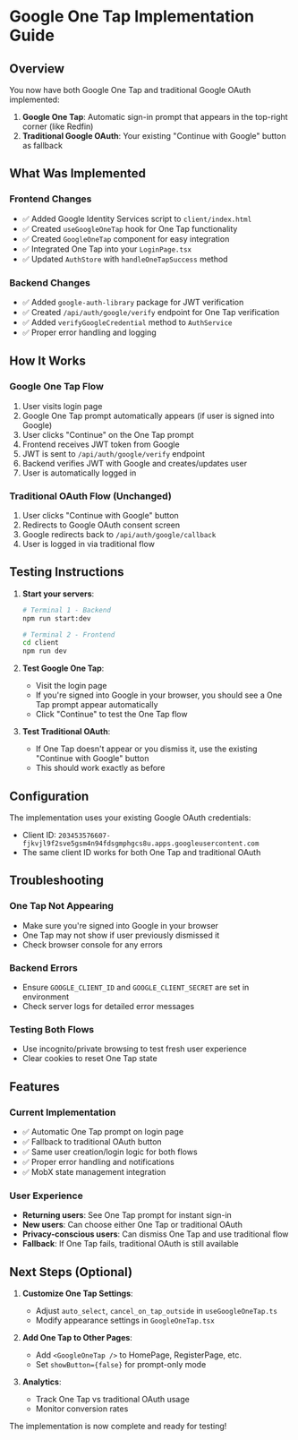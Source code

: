 # Google One Tap Implementation Guide

## Overview

You now have both Google One Tap and traditional Google OAuth implemented:

1. **Google One Tap**: Automatic sign-in prompt that appears in the top-right corner (like Redfin)
2. **Traditional Google OAuth**: Your existing "Continue with Google" button as fallback

## What Was Implemented

### Frontend Changes

- ✅ Added Google Identity Services script to `client/index.html`
- ✅ Created `useGoogleOneTap` hook for One Tap functionality
- ✅ Created `GoogleOneTap` component for easy integration
- ✅ Integrated One Tap into your `LoginPage.tsx`
- ✅ Updated `AuthStore` with `handleOneTapSuccess` method

### Backend Changes

- ✅ Added `google-auth-library` package for JWT verification
- ✅ Created `/api/auth/google/verify` endpoint for One Tap verification
- ✅ Added `verifyGoogleCredential` method to `AuthService`
- ✅ Proper error handling and logging

## How It Works

### Google One Tap Flow

1. User visits login page
2. Google One Tap prompt automatically appears (if user is signed into Google)
3. User clicks "Continue" on the One Tap prompt
4. Frontend receives JWT token from Google
5. JWT is sent to `/api/auth/google/verify` endpoint
6. Backend verifies JWT with Google and creates/updates user
7. User is automatically logged in

### Traditional OAuth Flow (Unchanged)

1. User clicks "Continue with Google" button
2. Redirects to Google OAuth consent screen
3. Google redirects back to `/api/auth/google/callback`
4. User is logged in via traditional flow

## Testing Instructions

1. **Start your servers**:

   ```bash
   # Terminal 1 - Backend
   npm run start:dev

   # Terminal 2 - Frontend
   cd client
   npm run dev
   ```

2. **Test Google One Tap**:
   - Visit the login page
   - If you're signed into Google in your browser, you should see a One Tap prompt appear automatically
   - Click "Continue" to test the One Tap flow

3. **Test Traditional OAuth**:
   - If One Tap doesn't appear or you dismiss it, use the existing "Continue with Google" button
   - This should work exactly as before

## Configuration

The implementation uses your existing Google OAuth credentials:

- Client ID: `203453576607-fjkvjl9f2sve5gsm4n94fdsgmphgcs8u.apps.googleusercontent.com`
- The same client ID works for both One Tap and traditional OAuth

## Troubleshooting

### One Tap Not Appearing

- Make sure you're signed into Google in your browser
- One Tap may not show if user previously dismissed it
- Check browser console for any errors

### Backend Errors

- Ensure `GOOGLE_CLIENT_ID` and `GOOGLE_CLIENT_SECRET` are set in environment
- Check server logs for detailed error messages

### Testing Both Flows

- Use incognito/private browsing to test fresh user experience
- Clear cookies to reset One Tap state

## Features

### Current Implementation

- ✅ Automatic One Tap prompt on login page
- ✅ Fallback to traditional OAuth button
- ✅ Same user creation/login logic for both flows
- ✅ Proper error handling and notifications
- ✅ MobX state management integration

### User Experience

- **Returning users**: See One Tap prompt for instant sign-in
- **New users**: Can choose either One Tap or traditional OAuth
- **Privacy-conscious users**: Can dismiss One Tap and use traditional flow
- **Fallback**: If One Tap fails, traditional OAuth is still available

## Next Steps (Optional)

1. **Customize One Tap Settings**:
   - Adjust `auto_select`, `cancel_on_tap_outside` in `useGoogleOneTap.ts`
   - Modify appearance settings in `GoogleOneTap.tsx`

2. **Add One Tap to Other Pages**:
   - Add `<GoogleOneTap />` to HomePage, RegisterPage, etc.
   - Set `showButton={false}` for prompt-only mode

3. **Analytics**:
   - Track One Tap vs traditional OAuth usage
   - Monitor conversion rates

The implementation is now complete and ready for testing!

